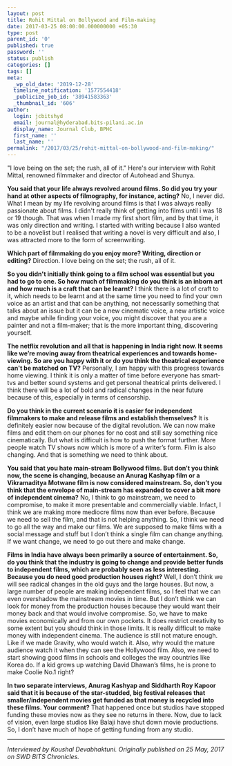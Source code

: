 ```yaml
---
layout: post
title: Rohit Mittal on Bollywood and Film-making
date: 2017-03-25 08:00:00.000000000 +05:30
type: post
parent_id: '0'
published: true
password: ''
status: publish
categories: []
tags: []
meta:
  _wp_old_date: '2019-12-28'
  timeline_notification: '1577554418'
  _publicize_job_id: '38941583363'
  _thumbnail_id: '606'
author:
  login: jcbitshyd
  email: journal@hyderabad.bits-pilani.ac.in
  display_name: Journal Club, BPHC
  first_name: ''
  last_name: ''
permalink: "/2017/03/25/rohit-mittal-on-bollywood-and-film-making/"
---
```

<p><!-- wp:paragraph --></p>
<p>"I love being on the set; the rush, all of it." Here's our interview with Rohit Mittal, renowned filmmaker and director of Autohead and Shunya.</p>
<p><!-- /wp:paragraph --></p>
<p><!-- wp:paragraph --></p>
<p><strong>You said that your life always revolved around films. So did you try your hand at other aspects of filmography, for instance, acting?</strong> No, I never did. What I mean by my life revolving around films is that I was always really passionate about films. I didn't really think of getting into films until i was 18 or 19 though. That was when I made my first short film, and by that time, it was only direction and writing. I started with writing because I also wanted to be a novelist but I realised that writing a novel is very difficult and also, I was attracted more to the form of screenwriting.</p>
<p><!-- /wp:paragraph --></p>
<p><!-- wp:paragraph --></p>
<p><strong>Which part of filmmaking do you enjoy more? Writing, direction or editing?</strong> Direction. I love being on the set; the rush, all of it.</p>
<p><!-- /wp:paragraph --></p>
<p><!-- wp:paragraph --></p>
<p><strong>So you didn't initially think going to a film school was essential but you had to go to one. So how much of filmmaking do you think is an inborn art and how much is a craft that can be learnt?</strong> I think there is a lot of craft to it, which needs to be learnt and at the same time you need to find your own voice as an artist and that can be anything, not necessarily something that talks about an issue but it can be a new cinematic voice, a new artistic voice and maybe while finding your voice, you might discover that you are a painter and not a film-maker; that is the more important thing, discovering yourself.</p>
<p><!-- /wp:paragraph --></p>
<p><!-- wp:paragraph --></p>
<p><strong>The netflix revolution and all that is happening in India right now. It seems like we’re moving away from theatrical experiences and towards home-viewing. So are you happy with it or do you think the theatrical experience can't be matched on TV?</strong> Personally, I am happy with this progress towards home viewing. I think it is only a matter of time before everyone has smart-tvs and better sound systems and get personal theatrical prints delivered. I think there will be a lot of bold and radical changes in the near future because of this, especially in terms of censorship.</p>
<p><!-- /wp:paragraph --></p>
<p><!-- wp:paragraph --></p>
<p><strong>Do you think in the current scenario it is easier for independent filmmakers to make and release films and establish themselves?</strong> It is definitely easier now because of the digital revolution. We can now make films and edit them on our phones for no cost and still say something nice cinematically. But what is difficult is how to push the format further. More people watch TV shows now which is more of a writer’s form. Film is also changing. And that is something we need to think about.</p>
<p><!-- /wp:paragraph --></p>
<p><!-- wp:paragraph --></p>
<p><strong>You said that you hate main-stream Bollywood films. But don’t you think now, the scene is changing, because an Anurag Kashyap film or a Vikramaditya Motwane film is now considered mainstream. So, don’t you think that the envelope of main-stream has expanded to cover a bit more of independent cinema?</strong> No, I think to go mainstream, we need to compromise, to make it more presentable and commercially viable. Infact, I think we are making more mediocre films now than ever before. Because we need to sell the film, and that is not helping anything. So, I think we need to go all the way and make our films. We are supposed to make films with a social message and stuff but I don’t think a single film can change anything. If we want change, we need to go out there and make change.</p>
<p><!-- /wp:paragraph --></p>
<p><!-- wp:paragraph --></p>
<p><strong>Films in India have always been primarily a source of entertainment. So, do you think that the industry is going to change and provide better funds to independent films, which are probably seen as less interesting. Because you do need good production houses right?</strong> Well, I don’t think we will see radical changes in the old guys and the large houses. But now, a large number of people are making independent films, so I feel that we can even overshadow the mainstream movies in time. But I don’t think we can look for money from the production houses because they would want their money back and that would involve compromise. So, we have to make movies economically and from our own pockets. It does restrict creativity to some extent but you should think in those limits. It is really difficult to make money with independent cinema. The audience is still not mature enough. Like if we made Gravity, who would watch it. Also, why would the mature audience watch it when they can see the Hollywood film. Also, we need to start showing good films in schools and colleges the way countries like Korea do. If a kid grows up watching David Dhawan’s films, he is prone to make Coolie No.1 right?</p>
<p><!-- /wp:paragraph --></p>
<p><!-- wp:paragraph --></p>
<p><strong>In two separate interviews, Anurag Kashyap and Siddharth Roy Kapoor said that it is because of the star-studded, big festival releases that smaller/independent movies get funded as that money is recycled into these films. Your comment?</strong> That happened once but studios have stopped funding these movies now as they see no returns in there. Now, due to lack of vision, even large studios like Balaji have shut down movie productions. So, I don’t have much of hope of getting funding from any studio.</p>
<p><!-- /wp:paragraph --></p>
<p><!-- wp:separator --></p>
<hr class="wp-block-separator" />
<!-- /wp:separator --></p>
<p><!-- wp:paragraph --></p>
<p><em>Interviewed by Koushal Devabhaktuni. Originally published on 25 May, 2017 on SWD BITS Chronicles.</em></p>
<p><!-- /wp:paragraph --></p>
